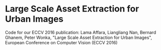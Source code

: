 # Large Scale Asset Extraction for Urban Images
Code for our ECCV 2016 publication:
Lama Affara, Liangliang Nan, Bernard Ghanem, Peter Wonka, "Large Scale Asset Extraction for Urban Images", European Conference on Computer Vision (ECCV 2016)​
